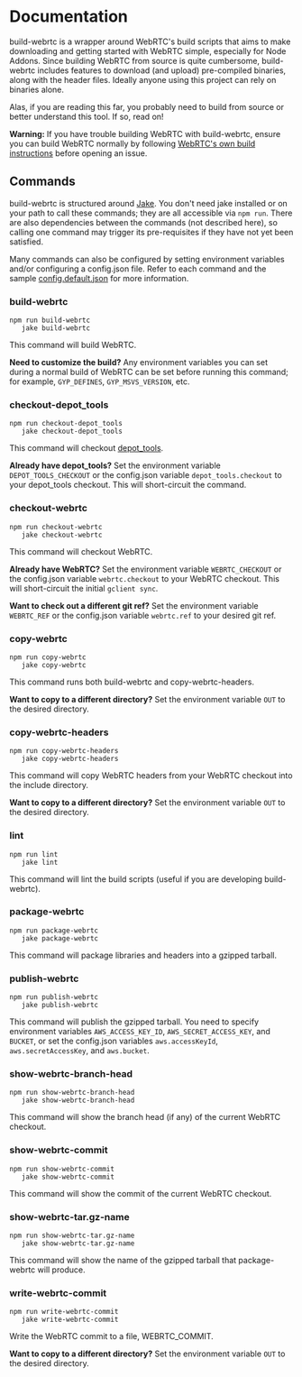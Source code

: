 Documentation
=============

build-webrtc is a wrapper around WebRTC's build scripts that aims to make
downloading and getting started with WebRTC simple, especially for Node Addons.
Since building WebRTC from source is quite cumbersome, build-webrtc includes
features to download (and upload) pre-compiled binaries, along with the header
files. Ideally anyone using this project can rely on binaries alone.

Alas, if you are reading this far, you probably need to build from source or
better understand this tool. If so, read on!

**Warning:** If you have trouble building WebRTC with build-webrtc, ensure you
can build WebRTC normally by following [WebRTC's own build instructions](https://webrtc.org/native-code/development/)
before opening an issue.

Commands
--------

build-webrtc is structured around [Jake](http://jakejs.com). You don't need
jake installed or on your path to call these commands; they are all
accessible via `npm run`. There are also dependencies between the commands
(not described here), so calling one command may trigger its pre-requisites if
they have not yet been satisfied.

Many commands can also be configured by setting environment variables and/or
configuring a config.json file. Refer to each command and the sample
[config.default.json](../config.default.json) for more information.

### build-webrtc

```
npm run build-webrtc
   jake build-webrtc
```

This command will build WebRTC.

**Need to customize the build?** Any environment variables you can set during
a normal build of WebRTC can be set before running this command; for example,
`GYP_DEFINES`, `GYP_MSVS_VERSION`, etc.

### checkout-depot_tools

```
npm run checkout-depot_tools
   jake checkout-depot_tools
```

This command will checkout [depot_tools](http://commondatastorage.googleapis.com/chrome-infra-docs/flat/depot_tools/docs/html/depot_tools.html).

**Already have depot_tools?** Set the environment variable
`DEPOT_TOOLS_CHECKOUT` or the config.json variable `depot_tools.checkout` to
your depot_tools checkout. This will short-circuit the command.

### checkout-webrtc

```
npm run checkout-webrtc
   jake checkout-webrtc
```

This command will checkout WebRTC.

**Already have WebRTC?** Set the environment variable `WEBRTC_CHECKOUT` or the
config.json variable `webrtc.checkout` to your WebRTC checkout. This will
short-circuit the initial `gclient sync`.

**Want to check out a different git ref?** Set the environment variable
`WEBRTC_REF` or the config.json variable `webrtc.ref` to your desired git
ref.

### copy-webrtc

```
npm run copy-webrtc
   jake copy-webrtc
```

This command runs both build-webrtc and copy-webrtc-headers.

**Want to copy to a different directory?** Set the environment variable `OUT` to
the desired directory.

### copy-webrtc-headers

```
npm run copy-webrtc-headers
   jake copy-webrtc-headers
```

This command will copy WebRTC headers from your WebRTC checkout into the
include directory.

**Want to copy to a different directory?** Set the environment variable `OUT` to
the desired directory.

### lint

```
npm run lint
   jake lint
```

This command will lint the build scripts (useful if you are developing
build-webrtc).

### package-webrtc

```
npm run package-webrtc
   jake package-webrtc
```

This command will package libraries and headers into a gzipped tarball.

### publish-webrtc

```
npm run publish-webrtc
   jake publish-webrtc
```

This command will publish the gzipped tarball. You need to specify environment
variables `AWS_ACCESS_KEY_ID`, `AWS_SECRET_ACCESS_KEY`, and `BUCKET`, or set
the config.json variables `aws.accessKeyId`, `aws.secretAccessKey`, and
`aws.bucket`.

### show-webrtc-branch-head

```
npm run show-webrtc-branch-head
   jake show-webrtc-branch-head
```

This command will show the branch head (if any) of the current WebRTC checkout.

### show-webrtc-commit

```
npm run show-webrtc-commit
   jake show-webrtc-commit
```

This command will show the commit of the current WebRTC checkout.

### show-webrtc-tar.gz-name

```
npm run show-webrtc-tar.gz-name
   jake show-webrtc-tar.gz-name
```

This command will show the name of the gzipped tarball that package-webrtc
will produce.

### write-webrtc-commit

```
npm run write-webrtc-commit
   jake write-webrtc-commit
```

Write the WebRTC commit to a file, WEBRTC_COMMIT.

**Want to copy to a different directory?** Set the environment variable `OUT` to
the desired directory.
